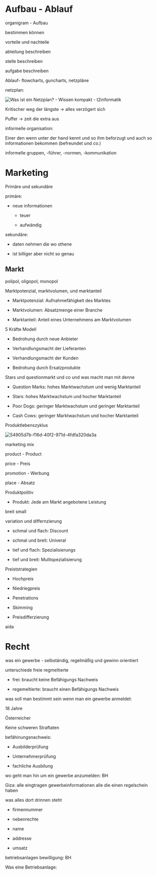# Aufbau - Ablauf

organigram - Aufbau

bestimmen können

vorteile und nachteile



abteilung beschreiben

stelle beschreiben

aufgabe beschreiben



Ablauf- flowcharts, guncharts, netzpläne

netzplan:

![Was ist ein Netzplan? - Wissen kompakt - t2informatik](https://t2informatik.de/wp-content/uploads/2019/10/netzplan.jpg)



Kritischer weg der längste -> alles verzögert sich

Puffer -> zeit die extra aus



informelle organisation:

Einer den wenn unter der hand kennt und so ihm beforzugt und auch so informationen bekommen (befreundet und co.)

informelle gruppen, -führer, -normen, -kommunikation



# Marketing

Primäre und sekundäre 

primäre:

- neue informationen
  
  - teuer
  
  - aufwändig

sekundäre:

- daten nehmen die wo sthene

- ist billiger aber nicht so genau
  
  

## Markt

polipol, oligopol, monopol



Marktpotenzial, marktvolumen, und marktanteil

- Marktpotenzial: Aufnahmefähigkeit des Marktes

- Marktvolumen: Absatzmenge einer Branche

- Marktanteil: Anteil eines Unternehmens am Marktvolumen
  
  

5 Kräfte Modell

- Bedrohung durch neue Anbieter

- Verhandlungsmacht der Lieferanten

- Verhandlungsmacht der Kunden

- Bedrohung durch Ersatzprodukte

Stars und questionmarkt und co und was macht man mit denne

- Question Marks: hohes Marktwachstum und wenig Marktanteil

- Stars: hohes Marktwachstum und hocher Marktanteil

- Poor Dogs: geringer Marktwachstum und geringer Marktanteil

- Cash Cows: geringer Marktwachstum und hocher Marktanteil

Produktlebenszyklus

![54905d7b-f16d-40f2-971d-4fdfa320da3a](file:///C:/Users/bsulj/Pictures/Typedown/54905d7b-f16d-40f2-971d-4fdfa320da3a.png)

marketing mix

product - Product

price - Preis

promotion - Werbung

place - Absatz



Produktpolitiv

- Produkt: Jede am Markt angebotene Leistung

breit small

variation und differnzierung

- schmal und flach: Discount

- schmal und breit: Univeral

- tief und flach: Spezialisierungs

- tief und breit: Mulitspezialisierung

Preiststrategien

- Hochpreis

- Niedriegpreis

- Penetrations

- Skimming

- Preisdifferzierung
  
  

aida



# Recht

was ein gewerbe - selbständig, regelmäßig und gewinn orientiert

unterschiede freie regmeltierte

- frei: braucht keine Befähigungs Nachweis

- regemeltierte: braucht einen Befähigungs Nachweis

was soll man bestimmt sein wenn man ein gewerbe anmeldet:

18 Jahre

Österreicher

Keine schweren Straftaten

befähinungsnachweis:

- Ausbilderprüfung

- Unternehmerprüfung

- fachliche Ausbilung

wo geht man hin um ein gewerbe anzumelden: BH

Giza: alle eingtragen gewerbeinformationen alle die einen regelschein haben

was alles dort drinnen steht

- firmennummer

- nebenrechte

- name

- addresse

- umsatz
  
  

betriebsanlagen bewilligung: BH

Was eine Betriebsanlage:
